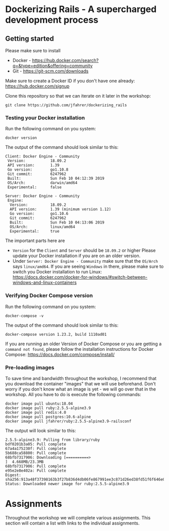 # Dockerizing Rails - A supercharged development process

## Getting started
Please make sure to install
* Docker - https://hub.docker.com/search?q=&type=edition&offering=community
* Git - https://git-scm.com/downloads

Make sure to create a Docker ID if you don't have one already: https://hub.docker.com/signup

Clone this repository so that we can iterate on it later in the workshop:
```
git clone https://github.com/jfahrer/dockerizing_rails
```

### Testing your Docker installation
Run the following command on you system:
```
docker version
```

The output of the command should look similar to this:
```
Client: Docker Engine - Community
 Version:           18.09.2
 API version:       1.39
 Go version:        go1.10.8
 Git commit:        6247962
 Built:             Sun Feb 10 04:12:39 2019
 OS/Arch:           darwin/amd64
 Experimental:      false

Server: Docker Engine - Community
 Engine:
  Version:          18.09.2
  API version:      1.39 (minimum version 1.12)
  Go version:       go1.10.6
  Git commit:       6247962
  Built:            Sun Feb 10 04:13:06 2019
  OS/Arch:          linux/amd64
  Experimental:     true
```

The important parts here are
* `Version` for the `Client` and `Server` should be `18.09.2` or higher
  Please update your Docker installation if you are on an older version.
* Under `Server: Docker Engine - Community` make sure that the  `OS/Arch` says `linux/amd64`.
  If you are seeing `Windows` in there, please make sure to switch you Docker installation to run Linux: https://docs.docker.com/docker-for-windows/#switch-between-windows-and-linux-containers

### Verifying Docker Compose version
Run the following command on you system:
```
docker-compose -v
```

The output of the command should look similar to this:
```
docker-compose version 1.23.2, build 1110ad01
```

If you are running an older Version of Docker Compose or you are getting a `command not found`, please follow the installation instructions for Docker Compose: https://docs.docker.com/compose/install/


### Pre-loading images
To save time and bandwidth throughout the workshop, I recommend that you download the container "images" that we will use beforehand. Don't worry if you don't know what an image is yet - we will go over that in the workshop. All you have to do is execute the following commands:

```
docker image pull ubuntu:18.04
docker image pull ruby:2.5.5-alpine3.9
docker image pull redis:4.0
docker image pull postgres:10.6-alpine
docker image pull jfahrer/ruby:2.5.5-alpine3.9-railsconf
```

The output will look similar to this:
```
2.5.5-alpine3.9: Pulling from library/ruby
bdf0201b3a05: Pull complete
67a4a175230f: Pull complete
5b688ca58800: Pull complete
68bfb7317906: Downloading [==========>                                        ]  4.668MB/23.3MB
68bfb7317906: Pull complete
e95e2e8e402a: Pull complete
Digest: sha256:913a48f37398163b3f27b836d4db06fe867991ee3c871d26ed38fd51f6f646e0
Status: Downloaded newer image for ruby:2.5.5-alpine3.9
```

# Assignments
Throughout the workshop we will complete various assignments. This section will contain a list with links to the individual assignments.
